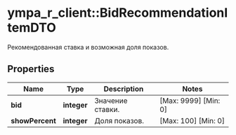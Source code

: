 # ympa_r_client::BidRecommendationItemDTO

Рекомендованная ставка и возможная доля показов.

## Properties
Name | Type | Description | Notes
------------ | ------------- | ------------- | -------------
**bid** | **integer** | Значение ставки. | [Max: 9999] [Min: 0] 
**showPercent** | **integer** | Доля показов.  | [Max: 100] [Min: 0] 


